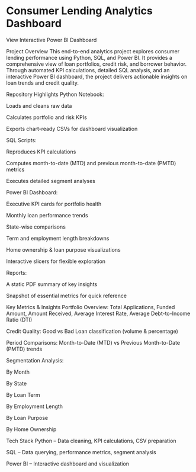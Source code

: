 # Consumer Lending Analytics Dashboard

View Interactive Power BI Dashboard

Project Overview
This end-to-end analytics project explores consumer lending performance using Python, SQL, and Power BI. It provides a comprehensive view of loan portfolios, credit risk, and borrower behavior. Through automated KPI calculations, detailed SQL analysis, and an interactive Power BI dashboard, the project delivers actionable insights on loan trends and credit quality.

Repository Highlights
Python Notebook:

Loads and cleans raw data

Calculates portfolio and risk KPIs

Exports chart-ready CSVs for dashboard visualization

SQL Scripts:

Reproduces KPI calculations

Computes month-to-date (MTD) and previous month-to-date (PMTD) metrics

Executes detailed segment analyses

Power BI Dashboard:

Executive KPI cards for portfolio health

Monthly loan performance trends

State-wise comparisons

Term and employment length breakdowns

Home ownership & loan purpose visualizations

Interactive slicers for flexible exploration

Reports:

A static PDF summary of key insights

Snapshot of essential metrics for quick reference

Key Metrics & Insights
Portfolio Overview: Total Applications, Funded Amount, Amount Received, Average Interest Rate, Average Debt-to-Income Ratio (DTI)

Credit Quality: Good vs Bad Loan classification (volume & percentage)

Period Comparisons: Month-to-Date (MTD) vs Previous Month-to-Date (PMTD) trends

Segmentation Analysis:

By Month

By State

By Loan Term

By Employment Length

By Loan Purpose

By Home Ownership

Tech Stack
Python – Data cleaning, KPI calculations, CSV preparation

SQL – Data querying, performance metrics, segment analysis

Power BI – Interactive dashboard and visualization
